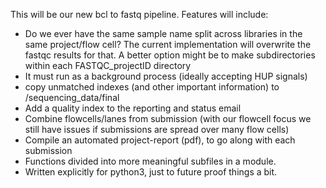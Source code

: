 This will be our new bcl to fastq pipeline. Features will include:

  * Do we ever have the same sample name split across libraries in the same project/flow cell? The current implementation will overwrite the fastqc results for that. A better option might be to make subdirectories within each FASTQC_projectID directory
  * It must run as a background process (ideally accepting HUP signals)
  * copy unmatched indexes (and other important information) to /sequencing_data/final
  * Add a quality index to the reporting and status email
  * Combine flowcells/lanes from submission (with our flowcell focus we still have issues if submissions are spread over many flow cells)
  * Compile an automated project-report (pdf), to go along with each submission
  * Functions divided into more meaningful subfiles in a module.
  * Written explicitly for python3, just to future proof things a bit.
